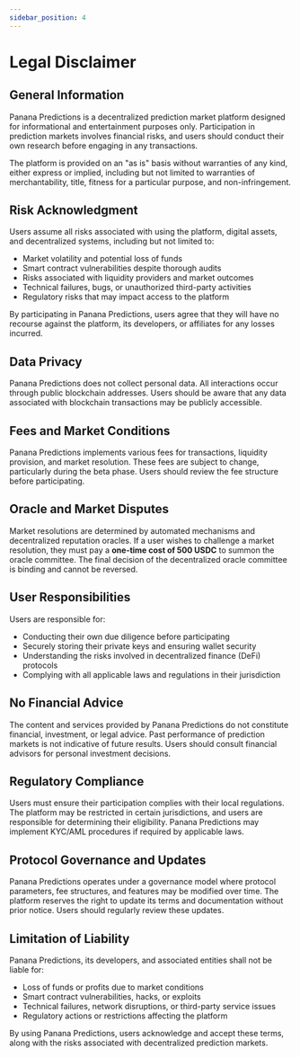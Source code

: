 ```yaml
---
sidebar_position: 4
---
```

# Legal Disclaimer

## General Information
Panana Predictions is a decentralized prediction market platform designed for informational and entertainment purposes only. Participation in prediction markets involves financial risks, and users should conduct their own research before engaging in any transactions.

The platform is provided on an "as is" basis without warranties of any kind, either express or implied, including but not limited to warranties of merchantability, title, fitness for a particular purpose, and non-infringement.

## Risk Acknowledgment
Users assume all risks associated with using the platform, digital assets, and decentralized systems, including but not limited to:
- Market volatility and potential loss of funds
- Smart contract vulnerabilities despite thorough audits
- Risks associated with liquidity providers and market outcomes
- Technical failures, bugs, or unauthorized third-party activities
- Regulatory risks that may impact access to the platform

By participating in Panana Predictions, users agree that they will have no recourse against the platform, its developers, or affiliates for any losses incurred.

## Data Privacy
Panana Predictions does not collect personal data. All interactions occur through public blockchain addresses. Users should be aware that any data associated with blockchain transactions may be publicly accessible.

## Fees and Market Conditions
Panana Predictions implements various fees for transactions, liquidity provision, and market resolution. These fees are subject to change, particularly during the beta phase. Users should review the fee structure before participating.

## Oracle and Market Disputes
Market resolutions are determined by automated mechanisms and decentralized reputation oracles. If a user wishes to challenge a market resolution, they must pay a **one-time cost of 500 USDC** to summon the oracle committee. The final decision of the decentralized oracle committee is binding and cannot be reversed.

## User Responsibilities
Users are responsible for:
- Conducting their own due diligence before participating
- Securely storing their private keys and ensuring wallet security
- Understanding the risks involved in decentralized finance (DeFi) protocols
- Complying with all applicable laws and regulations in their jurisdiction

## No Financial Advice
The content and services provided by Panana Predictions do not constitute financial, investment, or legal advice. Past performance of prediction markets is not indicative of future results. Users should consult financial advisors for personal investment decisions.

## Regulatory Compliance
Users must ensure their participation complies with their local regulations. The platform may be restricted in certain jurisdictions, and users are responsible for determining their eligibility. Panana Predictions may implement KYC/AML procedures if required by applicable laws.

## Protocol Governance and Updates
Panana Predictions operates under a governance model where protocol parameters, fee structures, and features may be modified over time. The platform reserves the right to update its terms and documentation without prior notice. Users should regularly review these updates.

## Limitation of Liability
Panana Predictions, its developers, and associated entities shall not be liable for:
- Loss of funds or profits due to market conditions
- Smart contract vulnerabilities, hacks, or exploits
- Technical failures, network disruptions, or third-party service issues
- Regulatory actions or restrictions affecting the platform

By using Panana Predictions, users acknowledge and accept these terms, along with the risks associated with decentralized prediction markets.

